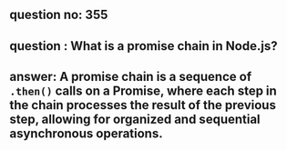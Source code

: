 
      
## question no: 355

## question : What is a promise chain in Node.js?

## answer: A promise chain is a sequence of `.then()` calls on a Promise, where each step in the chain processes the result of the previous step, allowing for organized and sequential asynchronous operations.
      